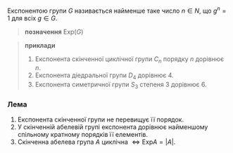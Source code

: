 Експонентою групи $G$ називається найменше таке число $n ∈ N$, що $g^n = 1$ для всiх $g ∈ G$.

>**позначення** Exp($G$)


>__приклади__ 
>1) Експонента скiнченної циклiчної групи $C_n$ порядку $n$ дорiвнює $n$.
>2) Експонента дiедральної групи $D_4$ дорiвнює 4.
>3) Експонента симетричної групи $S_3$ степеня 3 дорiвнює 6.

### Лема
1) Експонента скiнченної групи не перевищує її порядок.
2)  У скiнченнiй абелевiй групi експонента дорiвнює найменшому спiльному кратному порядкiв її елементiв.
3) Скiнченна абелева група $A$ циклiчна $\Leftrightarrow \text{Exp}A = |A|$.